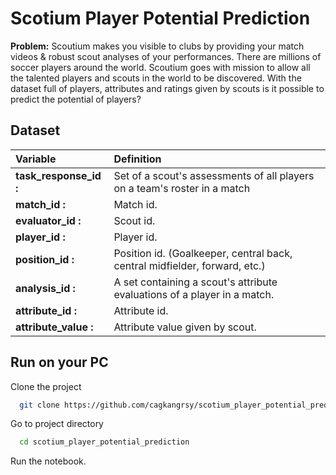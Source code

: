 # Scotium Player Potential Prediction

**Problem:** Scoutium makes you visible to clubs by providing your match videos & robust scout analyses of your performances. There are millions of soccer players around the world. Scoutium goes with mission to allow all the talented players and scouts in the world to be discovered. With the dataset full of players, attributes and ratings given by scouts is it possible to predict the potential of players?

## Dataset

| **Variable** | **Definition** |
| :-------- | :------- |
| **task_response_id :** | Set of a scout's assessments of all players on a team's roster in a match |
| **match_id :** | Match id. |
| **evaluator_id :** | Scout id. |
| **player_id :** | Player id. |
| **position_id  :** | Position id. (Goalkeeper, central back, central midfielder, forward, etc.) |
| **analysis_id :** | A set containing a scout's attribute evaluations of a player in a match. |
| **attribute_id  :** | Attribute id. |
| **attribute_value :** | Attribute value given by scout. |

## Run on your PC

Clone the project

```bash
  git clone https://github.com/cagkangrsy/scotium_player_potential_prediction
```

Go to project directory

```bash
  cd scotium_player_potential_prediction
```

Run the notebook.

